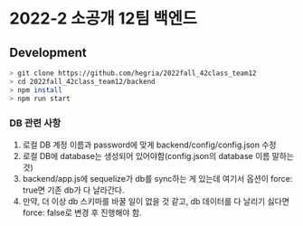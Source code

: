 # 2022-2 소공개 12팀 백엔드

## Development

```bash
> git clone https://github.com/hegria/2022fall_42class_team12
> cd 2022fall_42class_team12/backend
> npm install
> npm run start
```
### DB 관련 사항
1. 로컬 DB 계정 이름과 password에 맞게 backend/config/config.json 수정
2. 로컬 DB에 database는 생성되어 있어야함(config.json의 database 이름 말하는 것)
3. backend/app.js에 sequelize가 db를 sync하는 게 있는데 여기서 옵션이 force: true면 기존 db가 다 날라간다.
4. 만약, 더 이상 db 스키마를 바꿀 일이 없을 것 같고, db 데이터를 다 날리기 싫다면 force: false로 변경 후 진행해야 함.
